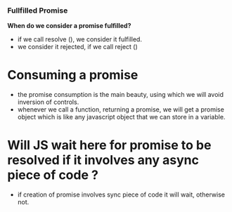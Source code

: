 ### Fullfilled Promise

**When do we consider a promise fulfilled?**

- if we call resolve (), we consider it fulfilled.
- we consider it rejected, if we call reject ()

# Consuming a promise

- the promise consumption is the main beauty, using which we will avoid inversion of controls.
- whenever we call a function, returning a promise, we will get a promise object which is like any javascript object that we can store in a variable.

# Will JS wait here for promise to be resolved if it involves any async piece of code ?

- if creation of promise involves sync piece of code it will wait, otherwise not.

